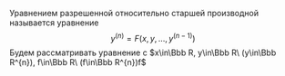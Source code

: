 Уравнением разрешенной относительно старшей производной называется уравнение 
$$y^{(n)}=F(x,y,...,y^{(n-1)})$$
Будем рассматривать уравнение с $x\in\Bbb R, y\in\Bbb R\ (y\in\Bbb R^{n}), f\in\Bbb R\ (f\in\Bbb R^{n})f$